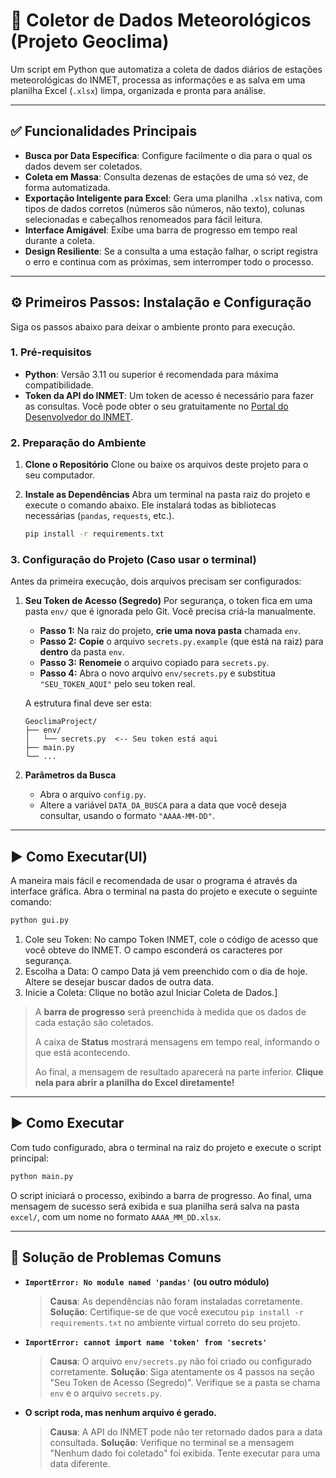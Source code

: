 # 🚀 Coletor de Dados Meteorológicos (Projeto Geoclima)

Um script em Python que automatiza a coleta de dados diários de estações meteorológicas do INMET, processa as informações e as salva em uma planilha Excel (`.xlsx`) limpa, organizada e pronta para análise.

---

## ✅ Funcionalidades Principais

-   **Busca por Data Específica**: Configure facilmente o dia para o qual os dados devem ser coletados.
-   **Coleta em Massa**: Consulta dezenas de estações de uma só vez, de forma automatizada.
-   **Exportação Inteligente para Excel**: Gera uma planilha `.xlsx` nativa, com tipos de dados corretos (números são números, não texto), colunas selecionadas e cabeçalhos renomeados para fácil leitura.
-   **Interface Amigável**: Exibe uma barra de progresso em tempo real durante a coleta.
-   **Design Resiliente**: Se a consulta a uma estação falhar, o script registra o erro e continua com as próximas, sem interromper todo o processo.

---

## ⚙️ Primeiros Passos: Instalação e Configuração

Siga os passos abaixo para deixar o ambiente pronto para execução.

### 1. Pré-requisitos

-   **Python**: Versão 3.11 ou superior é recomendada para máxima compatibilidade.
-   **Token da API do INMET**: Um token de acesso é necessário para fazer as consultas. Você pode obter o seu gratuitamente no [Portal do Desenvolvedor do INMET](https://portal.inmet.gov.br/dev).

### 2. Preparação do Ambiente

1.  **Clone o Repositório**
    Clone ou baixe os arquivos deste projeto para o seu computador.

2.  **Instale as Dependências**
    Abra um terminal na pasta raiz do projeto e execute o comando abaixo. Ele instalará todas as bibliotecas necessárias (`pandas`, `requests`, etc.).
    ```bash
    pip install -r requirements.txt
    ```

### 3. Configuração do Projeto (Caso usar o terminal)

Antes da primeira execução, dois arquivos precisam ser configurados:

1.  **Seu Token de Acesso (Segredo)**
    Por segurança, o token fica em uma pasta `env/` que é ignorada pelo Git. Você precisa criá-la manualmente.

    -   **Passo 1:** Na raiz do projeto, **crie uma nova pasta** chamada `env`.
    -   **Passo 2:** **Copie** o arquivo `secrets.py.example` (que está na raiz) para **dentro** da pasta `env`.
    -   **Passo 3:** **Renomeie** o arquivo copiado para `secrets.py`.
    -   **Passo 4:** Abra o novo arquivo `env/secrets.py` e substitua `"SEU_TOKEN_AQUI"` pelo seu token real.

    A estrutura final deve ser esta:
    ```
    GeoclimaProject/
    ├── env/
    │   └── secrets.py  <-- Seu token está aqui
    ├── main.py
    └── ...
    ```

2.  **Parâmetros da Busca**
    -   Abra o arquivo `config.py`.
    -   Altere a variável `DATA_DA_BUSCA` para a data que você deseja consultar, usando o formato `"AAAA-MM-DD"`.

---

## ▶️ Como Executar(UI)

A maneira mais fácil e recomendada de usar o programa é através da interface gráfica. Abra o terminal na pasta do projeto e execute o seguinte comando:

```bash
python gui.py
```

1. Cole seu Token: No campo Token INMET, cole o código de acesso que você obteve do INMET. O campo esconderá os caracteres por segurança.
2. Escolha a Data: O campo Data já vem preenchido com o dia de hoje. Altere se desejar buscar dados de outra data.
3. Inicie a Coleta: Clique no botão azul Iniciar Coleta de Dados.]

> A **barra de progresso** será preenchida à medida que os dados de cada estação são coletados.
> 
> A caixa de **Status** mostrará mensagens em tempo real, informando o que está acontecendo.
> 
> Ao final, a mensagem de resultado aparecerá na parte inferior. **Clique nela para abrir a planilha do Excel diretamente!**

---

## ▶️ Como Executar

Com tudo configurado, abra o terminal na raiz do projeto e execute o script principal:

```bash
python main.py
```

O script iniciará o processo, exibindo a barra de progresso. Ao final, uma mensagem de sucesso será exibida e sua planilha será salva na pasta `excel/`, com um nome no formato `AAAA_MM_DD.xlsx`.

---

## 🔧 Solução de Problemas Comuns

-   **`ImportError: No module named 'pandas'` (ou outro módulo)**
    > **Causa**: As dependências não foram instaladas corretamente.
    > **Solução**: Certifique-se de que você executou `pip install -r requirements.txt` no ambiente virtual correto do seu projeto.

-   **`ImportError: cannot import name 'token' from 'secrets'`**
    > **Causa**: O arquivo `env/secrets.py` não foi criado ou configurado corretamente.
    > **Solução**: Siga atentamente os 4 passos na seção "Seu Token de Acesso (Segredo)". Verifique se a pasta se chama `env` e o arquivo `secrets.py`.

-   **O script roda, mas nenhum arquivo é gerado.**
    > **Causa**: A API do INMET pode não ter retornado dados para a data consultada.
    > **Solução**: Verifique no terminal se a mensagem "Nenhum dado foi coletado" foi exibida. Tente executar para uma data diferente.
